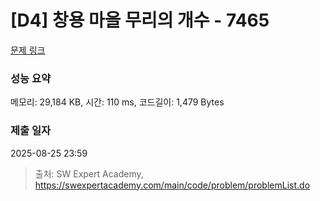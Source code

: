 # [D4] 창용 마을 무리의 개수 - 7465 

[문제 링크](https://swexpertacademy.com/main/code/problem/problemDetail.do?contestProbId=AWngfZVa9XwDFAQU) 

### 성능 요약

메모리: 29,184 KB, 시간: 110 ms, 코드길이: 1,479 Bytes

### 제출 일자

2025-08-25 23:59



> 출처: SW Expert Academy, https://swexpertacademy.com/main/code/problem/problemList.do